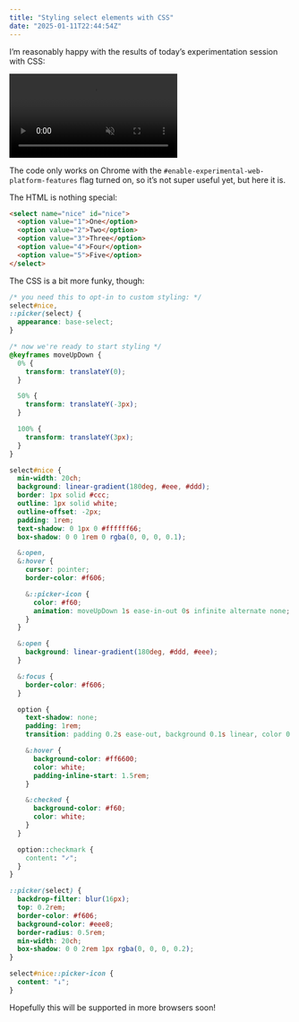 ```yaml
---
title: "Styling select elements with CSS"
date: "2025-01-11T22:44:54Z"
---
```

I’m reasonably happy with the results of today’s experimentation session with CSS:

<video src="/assets/posts/2025-01-11-styling-select-elements-with-css/cb24f49d-4df2-4305-8825-38113180f093" autoplay loop muted playsinline></video>

The code only works on Chrome with the `#enable-experimental-web-platform-features` flag turned on, so it’s not super useful yet, but here it is.

The HTML is nothing special:

```html
<select name="nice" id="nice">
  <option value="1">One</option>
  <option value="2">Two</option>
  <option value="3">Three</option>
  <option value="4">Four</option>
  <option value="5">Five</option>
</select>
```

The CSS is a bit more funky, though:

```css
/* you need this to opt-in to custom styling: */
select#nice,
::picker(select) {
  appearance: base-select;
}

/* now we're ready to start styling */
@keyframes moveUpDown {
  0% {
    transform: translateY(0);
  }

  50% {
    transform: translateY(-3px);
  }

  100% {
    transform: translateY(3px);
  }
}

select#nice {
  min-width: 20ch;
  background: linear-gradient(180deg, #eee, #ddd);
  border: 1px solid #ccc;
  outline: 1px solid white;
  outline-offset: -2px;
  padding: 1rem;
  text-shadow: 0 1px 0 #ffffff66;
  box-shadow: 0 0 1rem 0 rgba(0, 0, 0, 0.1);

  &:open,
  &:hover {
    cursor: pointer;
    border-color: #f606;

    &::picker-icon {
      color: #f60;
      animation: moveUpDown 1s ease-in-out 0s infinite alternate none;
    }
  }

  &:open {
    background: linear-gradient(180deg, #ddd, #eee);
  }

  &:focus {
    border-color: #f606;
  }

  option {
    text-shadow: none;
    padding: 1rem;
    transition: padding 0.2s ease-out, background 0.1s linear, color 0.1s linear;

    &:hover {
      background-color: #ff6600;
      color: white;
      padding-inline-start: 1.5rem;
    }

    &:checked {
      background-color: #f60;
      color: white;
    }
  }

  option::checkmark {
    content: "✓";
  }
}

::picker(select) {
  backdrop-filter: blur(16px);
  top: 0.2rem;
  border-color: #f606;
  background-color: #eee8;
  border-radius: 0.5rem;
  min-width: 20ch;
  box-shadow: 0 0 2rem 1px rgba(0, 0, 0, 0.2);
}

select#nice::picker-icon {
  content: "↓";
}
```

Hopefully this will be supported in more browsers soon!
